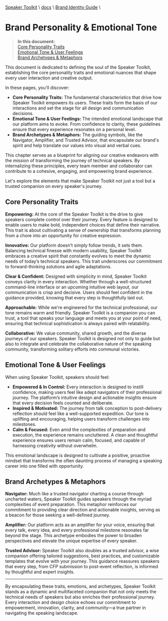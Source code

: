 [Speaker Toolkit](../../README.md) \ [docs](../README.md) \ [Brand Identity Guide](README.md) \

# Brand Personality & Emotional Tone

> **In this document:**  
> [Core Personality Traits](#core-personality-traits)  
> [Emotional Tone & User Feelings](#emotional-tone-&-user-feelings)  
> [Brand Archetypes & Metaphors](#brand-archetypes-&-metaphors)

This document is dedicated to defining the soul of the Speaker Toolkit, establishing the core personality traits and emotional nuances that shape every user interaction and creative output.

In these pages, you'll discover:

- **Core Personality Traits:** The fundamental characteristics that drive how Speaker Toolkit empowers its users. These traits form the basis of our interactions and set the stage for all design and communication decisions.
- **Emotional Tone & User Feelings:** The intended emotional landscape that our platform aims to evoke. From confidence to clarity, these guidelines ensure that every experience resonates on a personal level.
- **Brand Archetypes & Metaphors:** The guiding symbols, like the Navigator, Amplifier, and Trusted Advisor, that encapsulate our brand's spirit and help translate our values into visual and verbal cues.

This chapter serves as a blueprint for aligning our creative endeavors with the mission of transforming the journey of technical speakers. By internalizing these principles, every team member and collaborator can contribute to a cohesive, engaging, and empowering brand experience.

Let's explore the elements that make Speaker Toolkit not just a tool but a trusted companion on every speaker's journey.

## Core Personality Traits

**Empowering:**   At the core of the Speaker Toolkit is the drive to give speakers complete control over their journey. Every feature is designed to enable users to make bold, independent choices that define their narrative. This trait is about cultivating a sense of ownership that transforms planning from a chore into an opportunity for creative expression.

**Innovative:**   Our platform doesn’t simply follow trends, it sets them. Balancing technical finesse with modern usability, Speaker Toolkit embraces a creative spirit that constantly evolves to meet the dynamic needs of today’s technical speakers. This trait underscores our commitment to forward-thinking solutions and agile adaptations.

**Clear & Confident:**   Designed with simplicity in mind, Speaker Toolkit conveys clarity in every interaction. Whether through a well-structured command-line interface or an upcoming intuitive web layout, our communication is crisp and decisive. Users should feel confident in the guidance provided, knowing that every step is thoughtfully laid out.

**Approachable:**   While we're engineered for the technical professional, our tone remains warm and friendly. Speaker Toolkit is a companion you can trust, a tool that speaks your language and meets you at your point of need, ensuring that technical sophistication is always paired with relatability.

**Collaborative:**   We value community, shared growth, and the diverse journeys of our speakers. Speaker Toolkit is designed not only to guide but also to integrate and celebrate the collaborative nature of the speaking community, transforming solitary efforts into communal victories.

## Emotional Tone & User Feelings

When using Speaker Toolkit, speakers should feel:

- **Empowered & In Control:** Every interaction is designed to instill confidence, making users feel like adept navigators of their professional journey. The platform’s intuitive design and actionable insights ensure that every decision feels counted and deliberate.
- **Inspired & Motivated:** The journey from talk conception to post-delivery reflection should feel like a well-supported expedition. Our tone is uplifting and encouraging, helping users transform challenges into milestones.
- **Calm & Focused:** Even amid the complexities of preparation and execution, the experience remains uncluttered. A clean and thoughtful experience ensures users remain calm, focused, and capable of harnessing creativity without overwhelm.

This emotional landscape is designed to cultivate a positive, proactive mindset that transforms the often daunting process of managing a speaking career into one filled with opportunity.

## Brand Archetypes & Metaphors

**Navigator:**   Much like a trusted navigator charting a course through uncharted waters, Speaker Toolkit guides speakers through the myriad complexities of event preparation. This metaphor reinforces our commitment to providing clear direction and actionable insights, serving as a beacon for those seeking a well-defined journey.

**Amplifier:**   Our platform acts as an amplifier for your voice, ensuring that every talk, every idea, and every professional milestone resonates far beyond the stage. This archetype embodies the power to broaden perspectives and elevate the unique expertise of every speaker.

**Trusted Advisor:**   Speaker Toolkit also doubles as a trusted advisor, a wise companion offering tailored suggestions, best practices, and customizable templates that evolve with your journey. This guidance reassures speakers that every step, from CFP submission to post-event reflection, is informed by thoughtful and expert insights.

---

By encapsulating these traits, emotions, and archetypes, Speaker Toolkit stands as a dynamic and multifaceted companion that not only meets the technical needs of speakers but also enriches their professional journey. Every interaction and design choice echoes our commitment to empowerment, innovation, clarity, and community—a true partner in navigating the speaking landscape.